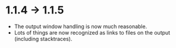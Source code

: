 # 1.1.4 -> 1.1.5

- The output window handling is now much reasonable.
- Lots of things are now recognized as links to files on the output (including stacktraces).
